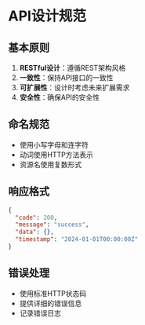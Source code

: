 # API设计规范

## 基本原则

1. **RESTful设计**：遵循REST架构风格
2. **一致性**：保持API接口的一致性
3. **可扩展性**：设计时考虑未来扩展需求
4. **安全性**：确保API的安全性

## 命名规范

- 使用小写字母和连字符
- 动词使用HTTP方法表示
- 资源名使用复数形式

## 响应格式

```json
{
  "code": 200,
  "message": "success",
  "data": {},
  "timestamp": "2024-01-01T00:00:00Z"
}
```

## 错误处理

- 使用标准HTTP状态码
- 提供详细的错误信息
- 记录错误日志
